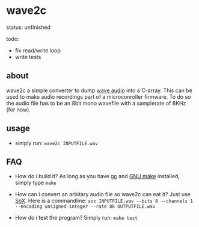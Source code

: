 wave2c
======

status: unfinished

todo:

* fix read/write loop
* write tests

about
-----
wave2c a simple converter to dump [wave audio](http://en.wikipedia.org/wiki/WAV) into a C-array. This can be used to make audio recordings part of a
microconroller firmware. To do so the audio file has to be an 8bit mono
wavefile with a samplerate of 8KHz (for now).


usage
-----
* simply run: ```wave2c INPUTFILE.wav```

FAQ
---
* How do i build it?
  As long as you have [go](http://golang.org/) and [GNU make](http://www.gnu.org/software/make/) installed, simply type ```make```

* How can i convert an arbitary audio file so wave2c can eat it?
  Just use [SoX](http://sox.sourceforge.net/). Here is a commandline: ```sox INPUTFILE.wav --bits 8 --channels 1 --encoding unsigned-integer --rate 8k OUTPUTFILE.wav```

* How do i test the program?
  Simply run: ```make test```
